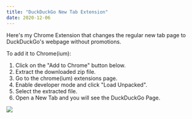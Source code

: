```yaml
---
title: "DuckDuckGo New Tab Extension"
date: 2020-12-06
---
```

Here's my Chrome Extension that changes the regular new tab page to DuckDuckGo's webpage without promotions. 

To add it to Chrome(ium):
1. Click on the "Add to Chrome" button below. 
2. Extract the downloaded zip file.
3. Go to the chrome(ium) extensions page.
4. Enable developer mode and click "Load Unpacked".
5. Select the extracted file.
6. Open a New Tab and you will see the DuckDuckGo Page.

<a href="https://theawesomecoder05.github.io/archives/DuckDuckGo-New-Tab/DuckDuckGo-New-Tab.zip">
  <img src="https://theawesomecoder05.github.io/archives/assets/Add%20To%20Chrome.jpg">
  
